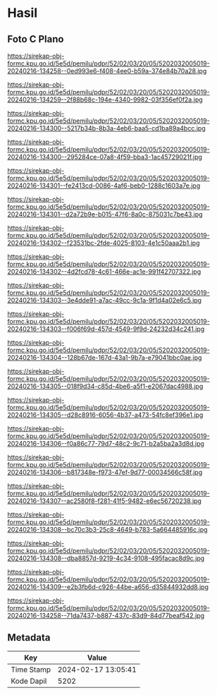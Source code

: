 # Hasil

## Foto C Plano

https://sirekap-obj-formc.kpu.go.id/5e5d/pemilu/pdpr/52/02/03/20/05/5202032005019-20240216-134258--0ed993e6-f408-4ee0-b59a-374e84b70a28.jpg

https://sirekap-obj-formc.kpu.go.id/5e5d/pemilu/pdpr/52/02/03/20/05/5202032005019-20240216-134259--2f88b68c-194e-4340-9982-03f356ef0f2a.jpg

https://sirekap-obj-formc.kpu.go.id/5e5d/pemilu/pdpr/52/02/03/20/05/5202032005019-20240216-134300--5217b34b-8b3a-4eb6-baa5-cd1ba89a4bcc.jpg

https://sirekap-obj-formc.kpu.go.id/5e5d/pemilu/pdpr/52/02/03/20/05/5202032005019-20240216-134300--295284ce-07a8-4f59-bba3-1ac45729021f.jpg

https://sirekap-obj-formc.kpu.go.id/5e5d/pemilu/pdpr/52/02/03/20/05/5202032005019-20240216-134301--fe2413cd-0086-4af6-beb0-1288c1603a7e.jpg

https://sirekap-obj-formc.kpu.go.id/5e5d/pemilu/pdpr/52/02/03/20/05/5202032005019-20240216-134301--d2a72b9e-b015-47f6-8a0c-875031c7be43.jpg

https://sirekap-obj-formc.kpu.go.id/5e5d/pemilu/pdpr/52/02/03/20/05/5202032005019-20240216-134302--f23531bc-2fde-4025-8103-4e1c50aaa2b1.jpg

https://sirekap-obj-formc.kpu.go.id/5e5d/pemilu/pdpr/52/02/03/20/05/5202032005019-20240216-134302--4d2fcd78-4c61-466e-ac1e-991f42707322.jpg

https://sirekap-obj-formc.kpu.go.id/5e5d/pemilu/pdpr/52/02/03/20/05/5202032005019-20240216-134303--3e4dde91-a7ac-49cc-9c1a-9f1d4a02e6c5.jpg

https://sirekap-obj-formc.kpu.go.id/5e5d/pemilu/pdpr/52/02/03/20/05/5202032005019-20240216-134303--f006f69d-457d-4549-9f9d-24232d34c241.jpg

https://sirekap-obj-formc.kpu.go.id/5e5d/pemilu/pdpr/52/02/03/20/05/5202032005019-20240216-134304--128b67de-167d-43a1-9b7a-e79041bbc0ae.jpg

https://sirekap-obj-formc.kpu.go.id/5e5d/pemilu/pdpr/52/02/03/20/05/5202032005019-20240216-134305--018f9d34-c85d-4be6-a5f1-e2067dac4988.jpg

https://sirekap-obj-formc.kpu.go.id/5e5d/pemilu/pdpr/52/02/03/20/05/5202032005019-20240216-134305--d28c8916-6056-4b37-a473-54fc8ef396e1.jpg

https://sirekap-obj-formc.kpu.go.id/5e5d/pemilu/pdpr/52/02/03/20/05/5202032005019-20240216-134306--f0a86c77-79d7-48c2-9c71-b2a5ba2a3d8d.jpg

https://sirekap-obj-formc.kpu.go.id/5e5d/pemilu/pdpr/52/02/03/20/05/5202032005019-20240216-134306--b817348e-f973-47ef-9d77-00034566c58f.jpg

https://sirekap-obj-formc.kpu.go.id/5e5d/pemilu/pdpr/52/02/03/20/05/5202032005019-20240216-134307--ac2580f8-f281-41f5-9482-e6ec56720238.jpg

https://sirekap-obj-formc.kpu.go.id/5e5d/pemilu/pdpr/52/02/03/20/05/5202032005019-20240216-134308--bc70c3b3-25c8-4649-b783-5a664485916c.jpg

https://sirekap-obj-formc.kpu.go.id/5e5d/pemilu/pdpr/52/02/03/20/05/5202032005019-20240216-134308--dba8857d-9219-4c34-9108-495facac8d9c.jpg

https://sirekap-obj-formc.kpu.go.id/5e5d/pemilu/pdpr/52/02/03/20/05/5202032005019-20240216-134309--e2b3fb6d-c926-44be-a656-d35844932dd8.jpg

https://sirekap-obj-formc.kpu.go.id/5e5d/pemilu/pdpr/52/02/03/20/05/5202032005019-20240216-134258--71da7437-b887-437c-83d9-84d77beaf542.jpg


## Metadata

| Key        | Value               |
| ---------- | ------------------- |
| Time Stamp | 2024-02-17 13:05:41 |
| Kode Dapil | 5202                |



